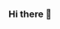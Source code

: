 ### Hi there 👋

<!--
**luarxx/luarxx** is a ✨ _special_ ✨ repository because its `README.md` (this file) appears on your GitHub profile.

Here are some ideas to get you started:

- 🔭 Sou estudante de Analise e desenvolvimento de sistemas ...
- 🌱 Estudando Javascript ....
- 💬 Ask me about ...
- 📫 Contate-me no email: raullennon15@hotmail.com ...
- 😄 Pronouns: ele/dele ...
- ⚡ Fun fact: ...
-->
